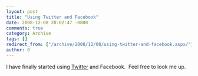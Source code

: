 ```yaml
---
layout: post
title: "Using Twitter and Facebook"
date: 2008-12-08 20:02:47 -0800
comments: true
category: Archive
tags: []
redirect_from: ["/archive/2008/12/08/using-twitter-and-facebook.aspx/"]
author: 0
---
```

<!-- more -->
<p>I have finally started using <a href="http://twitter.com/jeffhandley" target="_blank">Twitter</a> and Facebook.  Feel free to look me up.</p>


